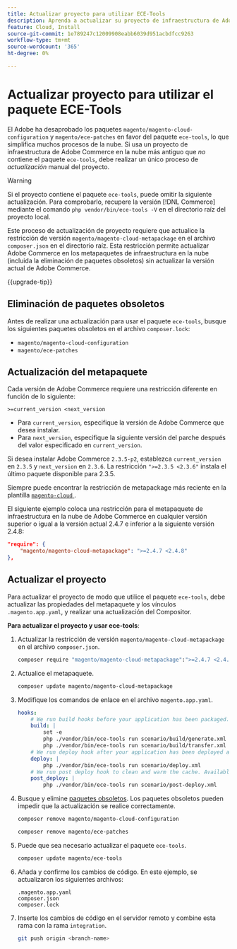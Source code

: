 ```yaml
---
title: Actualizar proyecto para utilizar ECE-Tools
description: Aprenda a actualizar su proyecto de infraestructura de Adobe Commerce en la nube para utilizar el paquete ECE-Tools y aprovechar las últimas correcciones y funciones.
feature: Cloud, Install
source-git-commit: 1e789247c12009908eabb6039d951acbdfcc9263
workflow-type: tm+mt
source-wordcount: '365'
ht-degree: 0%

---
```


# Actualizar proyecto para utilizar el paquete ECE-Tools

El Adobe ha desaprobado los paquetes `magento/magento-cloud-configuration` y `magento/ece-patches` en favor del paquete `ece-tools`, lo que simplifica muchos procesos de la nube. Si usa un proyecto de infraestructura de Adobe Commerce en la nube más antiguo que _no_ contiene el paquete `ece-tools`, debe realizar un único proceso de _actualización_ manual del proyecto.

>[!WARNING]
>
>Si el proyecto contiene el paquete `ece-tools`, puede omitir la siguiente actualización. Para comprobarlo, recupere la versión [!DNL Commerce] mediante el comando `php vendor/bin/ece-tools -V` en el directorio raíz del proyecto local.

Este proceso de actualización de proyecto requiere que actualice la restricción de versión `magento/magento-cloud-metapackage` en el archivo `composer.json` en el directorio raíz. Esta restricción permite actualizar Adobe Commerce en los metapaquetes de infraestructura en la nube (incluida la eliminación de paquetes obsoletos) sin actualizar la versión actual de Adobe Commerce.

{{upgrade-tip}}

## Eliminación de paquetes obsoletos

Antes de realizar una actualización para usar el paquete `ece-tools`, busque los siguientes paquetes obsoletos en el archivo `composer.lock`:

- `magento/magento-cloud-configuration`
- `magento/ece-patches`

## Actualización del metapaquete

Cada versión de Adobe Commerce requiere una restricción diferente en función de lo siguiente:

```
>=current_version <next_version
```

- Para `current_version`, especifique la versión de Adobe Commerce que desea instalar.
- Para `next_version`, especifique la siguiente versión del parche después del valor especificado en `current_version`.

Si desea instalar Adobe Commerce `2.3.5-p2`, establezca `current_version` en `2.3.5` y `next_version` en `2.3.6`. La restricción `">=2.3.5 <2.3.6"` instala el último paquete disponible para 2.3.5.

Siempre puede encontrar la restricción de metapackage más reciente en la plantilla [`magento-cloud` ](https://github.com/magento/magento-cloud/blob/master/composer.json).

El siguiente ejemplo coloca una restricción para el metapaquete de infraestructura en la nube de Adobe Commerce en cualquier versión superior o igual a la versión actual 2.4.7 e inferior a la siguiente versión 2.4.8:

```json
"require": {
    "magento/magento-cloud-metapackage": ">=2.4.7 <2.4.8"
},
```

## Actualizar el proyecto

Para actualizar el proyecto de modo que utilice el paquete `ece-tools`, debe actualizar las propiedades del metapaquete y los vínculos `.magento.app.yaml`, y realizar una actualización del Compositor.

**Para actualizar el proyecto y usar ece-tools**:

1. Actualizar la restricción de versión `magento/magento-cloud-metapackage` en el archivo `composer.json`.

   ```bash
   composer require "magento/magento-cloud-metapackage":">=2.4.7 <2.4.8" --no-update
   ```

1. Actualice el metapaquete.

   ```bash
   composer update magento/magento-cloud-metapackage
   ```

1. Modifique los comandos de enlace en el archivo `magento.app.yaml`.

   ```yaml
   hooks:
       # We run build hooks before your application has been packaged.
       build: |
           set -e
           php ./vendor/bin/ece-tools run scenario/build/generate.xml
           php ./vendor/bin/ece-tools run scenario/build/transfer.xml
       # We run deploy hook after your application has been deployed and started.
       deploy: |
           php ./vendor/bin/ece-tools run scenario/deploy.xml
       # We run post deploy hook to clean and warm the cache. Available with ECE-Tools 2002.0.10.
       post_deploy: |
           php ./vendor/bin/ece-tools run scenario/post-deploy.xml
   ```

1. Busque y elimine [paquetes obsoletos](#remove-deprecated-packages). Los paquetes obsoletos pueden impedir que la actualización se realice correctamente.

   ```bash
   composer remove magento/magento-cloud-configuration
   ```

   ```bash
   composer remove magento/ece-patches
   ```

1. Puede que sea necesario actualizar el paquete `ece-tools`.

   ```bash
   composer update magento/ece-tools
   ```

1. Añada y confirme los cambios de código. En este ejemplo, se actualizaron los siguientes archivos:

   ```
   .magento.app.yaml
   composer.json
   composer.lock
   ```

1. Inserte los cambios de código en el servidor remoto y combine esta rama con la rama `integration`.

   ```bash
   git push origin <branch-name>
   ```
